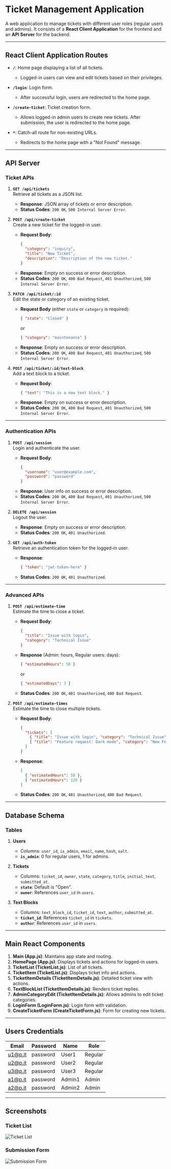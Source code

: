 # Ticket Management Application

A web application to manage tickets with different user roles (regular users and admins). It consists of a **React Client Application** for the frontend and an **API Server** for the backend.

---

## React Client Application Routes

- **`/`**: Home page displaying a list of all tickets.  
  - Logged-in users can view and edit tickets based on their privileges.

- **`/login`**: Login form.  
  - After successful login, users are redirected to the home page.

- **`/create-ticket`**: Ticket creation form.  
  - Allows logged-in admin users to create new tickets. After submission, the user is redirected to the home page.

- **`*`**: Catch-all route for non-existing URLs.  
  - Redirects to the home page with a "Not Found" message.

---

## API Server

### **Ticket APIs**

1. **`GET /api/tickets`**  
   Retrieve all tickets as a JSON list.  
   - **Response**: JSON array of tickets or error description.  
   - **Status Codes**: `200 OK`, `500 Internal Server Error`.

2. **`POST /api/create-ticket`**  
   Create a new ticket for the logged-in user.  
   - **Request Body**:
     ```json
     {
       "category": "inquiry",
       "title": "New Ticket",
       "description": "Description of the new ticket."
     }
     ```
   - **Response**: Empty on success or error description.  
   - **Status Codes**: `200 OK`, `400 Bad Request`, `401 Unauthorized`, `500 Internal Server Error`.

3. **`PATCH /api/ticket/:id`**  
   Edit the state or category of an existing ticket.  
   - **Request Body** (either `state` or `category` is required):
     ```json
     { "state": "Closed" }
     ```
     or
     ```json
     { "category": "maintenance" }
     ```
   - **Response**: Empty on success or error description.  
   - **Status Codes**: `200 OK`, `400 Bad Request`, `401 Unauthorized`, `500 Internal Server Error`.

4. **`POST /api/ticket/:id/text-block`**  
   Add a text block to a ticket.  
   - **Request Body**:
     ```json
     { "text": "This is a new text block." }
     ```
   - **Response**: Empty on success or error description.  
   - **Status Codes**: `200 OK`, `400 Bad Request`, `401 Unauthorized`, `500 Internal Server Error`.

---

### **Authentication APIs**

1. **`POST /api/session`**  
   Login and authenticate the user.  
   - **Request Body**:
     ```json
     {
       "username": "user@example.com",
       "password": "password"
     }
     ```
   - **Response**: User info on success or error description.  
   - **Status Codes**: `200 OK`, `400 Bad Request`, `401 Unauthorized`, `500 Internal Server Error`.

2. **`DELETE /api/session`**  
   Logout the user.  
   - **Response**: Empty on success or error description.  
   - **Status Codes**: `200 OK`, `401 Unauthorized`.

3. **`GET /api/auth-token`**  
   Retrieve an authentication token for the logged-in user.  
   - **Response**:
     ```json
     { "token": "jwt-token-here" }
     ```
   - **Status Codes**: `200 OK`, `401 Unauthorized`.

---

### **Advanced APIs**

1. **`POST /api/estimate-time`**  
   Estimate the time to close a ticket.  
   - **Request Body**:
     ```json
     {
       "title": "Issue with login",
       "category": "Technical Issue"
     }
     ```
   - **Response** (Admin: hours, Regular users: days):
     ```json
     { "estimatedHours": 50 }
     ```
     or
     ```json
     { "estimatedDays": 3 }
     ```
   - **Status Codes**: `200 OK`, `401 Unauthorized`, `400 Bad Request`.

2. **`POST /api/estimate-times`**  
   Estimate the time to close multiple tickets.  
   - **Request Body**:
     ```json
     {
       "tickets": [
         { "title": "Issue with login", "category": "Technical Issue" },
         { "title": "Feature request: Dark mode", "category": "New Feature" }
       ]
     }
     ```
   - **Response**:
     ```json
     [
       { "estimatedHours": 50 },
       { "estimatedHours": 120 }
     ]
     ```
   - **Status Codes**: `200 OK`, `401 Unauthorized`, `400 Bad Request`.

---

## Database Schema

### Tables

1. **Users**
   - Columns: `user_id`, `is_admin`, `email`, `name`, `hash`, `salt`.  
   - **`is_admin`**: 0 for regular users, 1 for admins.

2. **Tickets**
   - Columns: `ticket_id`, `owner`, `state`, `category`, `title`, `initial_text`, `submitted_at`.  
   - **`state`**: Default is "Open".  
   - **`owner`**: References `user_id` in `users`.

3. **Text Blocks**
   - Columns: `text_block_id`, `ticket_id`, `text`, `author`, `submitted_at`.  
   - **`ticket_id`**: References `ticket_id` in `tickets`.  
   - **`author`**: References `user_id` in `users`.

---

## Main React Components

1. **Main (App.js)**: Maintains app state and routing.  
2. **HomePage (App.js)**: Displays tickets and actions for logged-in users.  
3. **TicketList (TicketList.js)**: List of all tickets.  
4. **TicketItem (TicketList.js)**: Displays ticket info and actions.  
5. **TicketItemDetails (TicketItemDetails.js)**: Detailed ticket view with actions.  
6. **TextBlockList (TicketItemDetails.js)**: Renders ticket replies.  
7. **AdminCategoryEdit (TicketItemDetails.js)**: Allows admins to edit ticket categories.  
8. **LoginForm (LoginForm.js)**: Login form with validation.  
9. **CreateTicketForm (CreateTicketForm.js)**: Form for creating new tickets.

---

## Users Credentials

| Email    | Password | Name   | Role    |
| -------- | -------- | ------ | ------- |
| u1@p.it  | password | User1  | Regular |
| u2@p.it  | password | User2  | Regular |
| u3@p.it  | password | User3  | Regular |
| a1@p.it  | password | Admin1 | Admin   |
| a2@p.it  | password | Admin2 | Admin   |

---

## Screenshots

### Ticket List
![Ticket List](./img/ticket_list.png)

### Submission Form
![Submission Form](./img/submission_form.png)

